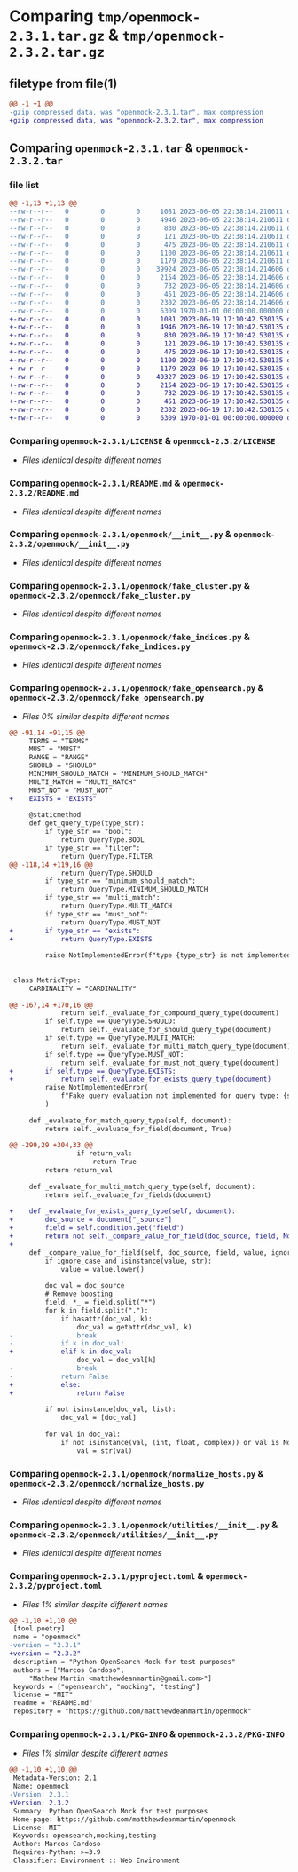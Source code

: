 # Comparing `tmp/openmock-2.3.1.tar.gz` & `tmp/openmock-2.3.2.tar.gz`

## filetype from file(1)

```diff
@@ -1 +1 @@
-gzip compressed data, was "openmock-2.3.1.tar", max compression
+gzip compressed data, was "openmock-2.3.2.tar", max compression
```

## Comparing `openmock-2.3.1.tar` & `openmock-2.3.2.tar`

### file list

```diff
@@ -1,13 +1,13 @@
--rw-r--r--   0        0        0     1081 2023-06-05 22:38:14.210611 openmock-2.3.1/LICENSE
--rw-r--r--   0        0        0     4946 2023-06-05 22:38:14.210611 openmock-2.3.1/README.md
--rw-r--r--   0        0        0      830 2023-06-05 22:38:14.210611 openmock-2.3.1/openmock/__init__.py
--rw-r--r--   0        0        0      121 2023-06-05 22:38:14.210611 openmock-2.3.1/openmock/behaviour/__init__.py
--rw-r--r--   0        0        0      475 2023-06-05 22:38:14.210611 openmock-2.3.1/openmock/behaviour/server_failure.py
--rw-r--r--   0        0        0     1100 2023-06-05 22:38:14.210611 openmock-2.3.1/openmock/fake_cluster.py
--rw-r--r--   0        0        0     1179 2023-06-05 22:38:14.210611 openmock-2.3.1/openmock/fake_indices.py
--rw-r--r--   0        0        0    39924 2023-06-05 22:38:14.214606 openmock-2.3.1/openmock/fake_opensearch.py
--rw-r--r--   0        0        0     2154 2023-06-05 22:38:14.214606 openmock-2.3.1/openmock/normalize_hosts.py
--rw-r--r--   0        0        0      732 2023-06-05 22:38:14.214606 openmock-2.3.1/openmock/utilities/__init__.py
--rw-r--r--   0        0        0      451 2023-06-05 22:38:14.214606 openmock-2.3.1/openmock/utilities/decorator.py
--rw-r--r--   0        0        0     2302 2023-06-05 22:38:14.214606 openmock-2.3.1/pyproject.toml
--rw-r--r--   0        0        0     6309 1970-01-01 00:00:00.000000 openmock-2.3.1/PKG-INFO
+-rw-r--r--   0        0        0     1081 2023-06-19 17:10:42.530135 openmock-2.3.2/LICENSE
+-rw-r--r--   0        0        0     4946 2023-06-19 17:10:42.530135 openmock-2.3.2/README.md
+-rw-r--r--   0        0        0      830 2023-06-19 17:10:42.530135 openmock-2.3.2/openmock/__init__.py
+-rw-r--r--   0        0        0      121 2023-06-19 17:10:42.530135 openmock-2.3.2/openmock/behaviour/__init__.py
+-rw-r--r--   0        0        0      475 2023-06-19 17:10:42.530135 openmock-2.3.2/openmock/behaviour/server_failure.py
+-rw-r--r--   0        0        0     1100 2023-06-19 17:10:42.530135 openmock-2.3.2/openmock/fake_cluster.py
+-rw-r--r--   0        0        0     1179 2023-06-19 17:10:42.530135 openmock-2.3.2/openmock/fake_indices.py
+-rw-r--r--   0        0        0    40327 2023-06-19 17:10:42.530135 openmock-2.3.2/openmock/fake_opensearch.py
+-rw-r--r--   0        0        0     2154 2023-06-19 17:10:42.530135 openmock-2.3.2/openmock/normalize_hosts.py
+-rw-r--r--   0        0        0      732 2023-06-19 17:10:42.530135 openmock-2.3.2/openmock/utilities/__init__.py
+-rw-r--r--   0        0        0      451 2023-06-19 17:10:42.530135 openmock-2.3.2/openmock/utilities/decorator.py
+-rw-r--r--   0        0        0     2302 2023-06-19 17:10:42.530135 openmock-2.3.2/pyproject.toml
+-rw-r--r--   0        0        0     6309 1970-01-01 00:00:00.000000 openmock-2.3.2/PKG-INFO
```

### Comparing `openmock-2.3.1/LICENSE` & `openmock-2.3.2/LICENSE`

 * *Files identical despite different names*

### Comparing `openmock-2.3.1/README.md` & `openmock-2.3.2/README.md`

 * *Files identical despite different names*

### Comparing `openmock-2.3.1/openmock/__init__.py` & `openmock-2.3.2/openmock/__init__.py`

 * *Files identical despite different names*

### Comparing `openmock-2.3.1/openmock/fake_cluster.py` & `openmock-2.3.2/openmock/fake_cluster.py`

 * *Files identical despite different names*

### Comparing `openmock-2.3.1/openmock/fake_indices.py` & `openmock-2.3.2/openmock/fake_indices.py`

 * *Files identical despite different names*

### Comparing `openmock-2.3.1/openmock/fake_opensearch.py` & `openmock-2.3.2/openmock/fake_opensearch.py`

 * *Files 0% similar despite different names*

```diff
@@ -91,14 +91,15 @@
     TERMS = "TERMS"
     MUST = "MUST"
     RANGE = "RANGE"
     SHOULD = "SHOULD"
     MINIMUM_SHOULD_MATCH = "MINIMUM_SHOULD_MATCH"
     MULTI_MATCH = "MULTI_MATCH"
     MUST_NOT = "MUST_NOT"
+    EXISTS = "EXISTS"
 
     @staticmethod
     def get_query_type(type_str):
         if type_str == "bool":
             return QueryType.BOOL
         if type_str == "filter":
             return QueryType.FILTER
@@ -118,14 +119,16 @@
             return QueryType.SHOULD
         if type_str == "minimum_should_match":
             return QueryType.MINIMUM_SHOULD_MATCH
         if type_str == "multi_match":
             return QueryType.MULTI_MATCH
         if type_str == "must_not":
             return QueryType.MUST_NOT
+        if type_str == "exists":
+            return QueryType.EXISTS
 
         raise NotImplementedError(f"type {type_str} is not implemented for QueryType")
 
 
 class MetricType:
     CARDINALITY = "CARDINALITY"
 
@@ -167,14 +170,16 @@
             return self._evaluate_for_compound_query_type(document)
         if self.type == QueryType.SHOULD:
             return self._evaluate_for_should_query_type(document)
         if self.type == QueryType.MULTI_MATCH:
             return self._evaluate_for_multi_match_query_type(document)
         if self.type == QueryType.MUST_NOT:
             return self._evaluate_for_must_not_query_type(document)
+        if self.type == QueryType.EXISTS:
+            return self._evaluate_for_exists_query_type(document)
         raise NotImplementedError(
             f"Fake query evaluation not implemented for query type: {self.type}"
         )
 
     def _evaluate_for_match_query_type(self, document):
         return self._evaluate_for_field(document, True)
 
@@ -299,29 +304,33 @@
                 if return_val:
                     return True
         return return_val
 
     def _evaluate_for_multi_match_query_type(self, document):
         return self._evaluate_for_fields(document)
 
+    def _evaluate_for_exists_query_type(self, document):
+        doc_source = document["_source"]
+        field = self.condition.get("field")
+        return not self._compare_value_for_field(doc_source, field, None, False)
+
     def _compare_value_for_field(self, doc_source, field, value, ignore_case):
         if ignore_case and isinstance(value, str):
             value = value.lower()
 
         doc_val = doc_source
         # Remove boosting
         field, *_ = field.split("*")
         for k in field.split("."):
             if hasattr(doc_val, k):
                 doc_val = getattr(doc_val, k)
-                break
-            if k in doc_val:
+            elif k in doc_val:
                 doc_val = doc_val[k]
-                break
-            return False
+            else:
+                return False
 
         if not isinstance(doc_val, list):
             doc_val = [doc_val]
 
         for val in doc_val:
             if not isinstance(val, (int, float, complex)) or val is None:
                 val = str(val)
```

### Comparing `openmock-2.3.1/openmock/normalize_hosts.py` & `openmock-2.3.2/openmock/normalize_hosts.py`

 * *Files identical despite different names*

### Comparing `openmock-2.3.1/openmock/utilities/__init__.py` & `openmock-2.3.2/openmock/utilities/__init__.py`

 * *Files identical despite different names*

### Comparing `openmock-2.3.1/pyproject.toml` & `openmock-2.3.2/pyproject.toml`

 * *Files 1% similar despite different names*

```diff
@@ -1,10 +1,10 @@
 [tool.poetry]
 name = "openmock"
-version = "2.3.1"
+version = "2.3.2"
 description = "Python OpenSearch Mock for test purposes"
 authors = ["Marcos Cardoso",
     "Mathew Martin <matthewdeanmartin@gmail.com>"]
 keywords = ["opensearch", "mocking", "testing"]
 license = "MIT"
 readme = "README.md"
 repository = "https://github.com/matthewdeanmartin/openmock"
```

### Comparing `openmock-2.3.1/PKG-INFO` & `openmock-2.3.2/PKG-INFO`

 * *Files 1% similar despite different names*

```diff
@@ -1,10 +1,10 @@
 Metadata-Version: 2.1
 Name: openmock
-Version: 2.3.1
+Version: 2.3.2
 Summary: Python OpenSearch Mock for test purposes
 Home-page: https://github.com/matthewdeanmartin/openmock
 License: MIT
 Keywords: opensearch,mocking,testing
 Author: Marcos Cardoso
 Requires-Python: >=3.9
 Classifier: Environment :: Web Environment
```

